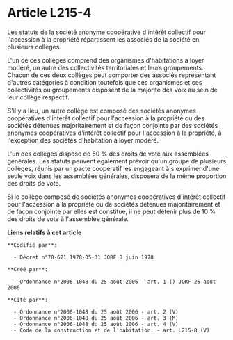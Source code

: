 # Article L215-4

Les statuts de la société anonyme coopérative d'intérêt collectif pour l'accession à la propriété répartissent les associés
de la société en plusieurs collèges.

L'un de ces collèges comprend des organismes d'habitations à loyer modéré, un autre des collectivités territoriales et leurs
groupements. Chacun de ces deux collèges peut comporter des associés représentant d'autres catégories à condition toutefois
que ces organismes et ces collectivités ou groupements disposent de la majorité des voix au sein de leur collège respectif.

S'il y a lieu, un autre collège est composé des sociétés anonymes coopératives d'intérêt collectif pour l'accession à la
propriété ou des sociétés détenues majoritairement et de façon conjointe par des sociétés anonymes coopératives d'intérêt
collectif pour l'accession à la propriété, à l'exception des sociétés d'habitation à loyer modéré.

L'un des collèges dispose de 50 % des droits de vote aux assemblées générales. Les statuts peuvent également prévoir qu'un
groupe de plusieurs collèges, réunis par un pacte coopératif les engageant à s'exprimer d'une seule voix dans les assemblées
générales, disposera de la même proportion des droits de vote.

Si le collège composé de sociétés anonymes coopératives d'intérêt collectif pour l'accession à la propriété ou de sociétés
détenues majoritairement et de façon conjointe par elles est constitué, il ne peut détenir plus de 10 % des droits de vote à
l'assemblée générale.

**Liens relatifs à cet article**

	**Codifié par**:

	  - Décret n°78-621 1978-05-31 JORF 8 juin 1978

	**Créé par**:

	  - Ordonnance n°2006-1048 du 25 août 2006 - art. 1 () JORF 26 août 2006

	**Cité par**:

	  - Ordonnance n°2006-1048 du 25 août 2006 - art. 2 (V)
	  - Ordonnance n°2006-1048 du 25 août 2006 - art. 3 (M)
	  - Ordonnance n°2006-1048 du 25 août 2006 - art. 4 (V)
	  - Code de la construction et de l'habitation. - art. L215-8 (V)
